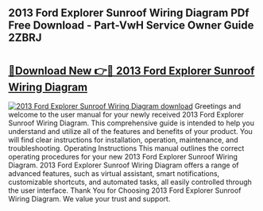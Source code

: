 ## 2013 Ford Explorer Sunroof Wiring Diagram PDf Free Download - Part-VwH Service Owner Guide 2ZBRJ

# <h2><a href="http://dfifvc.blite.top/?on=2013+Ford+Explorer+Sunroof+Wiring+Diagram">🔗Download New 👉🔴 2013 Ford Explorer Sunroof Wiring Diagram</a></h2>

[![2013 Ford Explorer Sunroof Wiring Diagram download](https://i.imgur.com/lujVjoI.png)](http://dfifvc.blite.top/?on=2013+Ford+Explorer+Sunroof+Wiring+Diagram)
Greetings and welcome to the user manual for your newly received 2013 Ford Explorer Sunroof Wiring Diagram. This comprehensive guide is intended to help you understand and utilize all of the features and benefits of your product. You will find clear instructions for installation, operation, maintenance, and troubleshooting. Operating Instructions This manual outlines the correct operating procedures for your new 2013 Ford Explorer Sunroof Wiring Diagram. 2013 Ford Explorer Sunroof Wiring Diagram offers a range of advanced features, such as virtual assistant, smart notifications, customizable shortcuts, and automated tasks, all easily controlled through the user interface. Thank You for Choosing 2013 Ford Explorer Sunroof Wiring Diagram. We value your trust and support.
